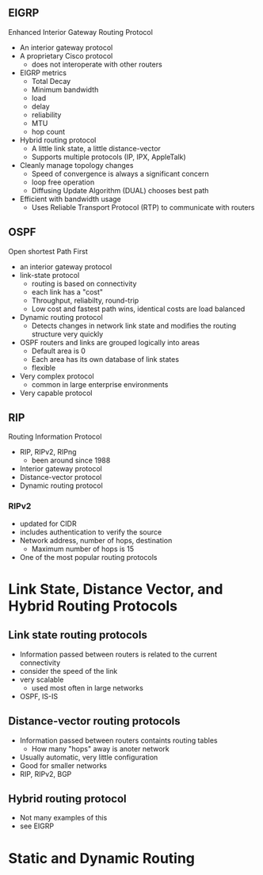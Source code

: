 ## EIGRP
Enhanced Interior Gateway Routing Protocol

- An interior gateway protocol
- A proprietary Cisco protocol
  - does not interoperate with other routers
- EIGRP metrics
  - Total Decay
  - Minimum bandwidth
  - load
  - delay
  - reliability
  - MTU
  - hop count
- Hybrid routing protocol
  - A little link state, a little distance-vector
  - Supports multiple protocols (IP, IPX, AppleTalk)
- Cleanly manage topology changes
  - Speed of convergence is always a significant concern
  - loop free operation
  - Diffusing Update Algorithm (DUAL) chooses best path
- Efficient with bandwidth usage
  - Uses Reliable Transport Protocol (RTP) to communicate with routers

## OSPF
Open shortest Path First

- an interior gateway protocol
- link-state protocol
  - routing is based on connectivity
  - each link has a "cost"
  - Throughput, reliabilty, round-trip
  - Low cost and fastest path wins, identical costs are load balanced
- Dynamic routing protocol
  - Detects changes in network link state and modifies the routing structure very quickly
- OSPF routers and links are grouped logically into areas
  - Default area is 0
  - Each area has its own database of link states
  - flexible
- Very complex protocol
  - common in large enterprise environments
- Very capable protocol

## RIP
Routing Information Protocol

- RIP, RIPv2, RIPng
  - been around since 1988
- Interior gateway protocol
- Distance-vector protocol
- Dynamic routing protocol

### RIPv2
- updated for CIDR
- includes authentication to verify the source
- Network address, number of hops, destination
  - Maximum number of hops is 15
- One of the most popular routing protocols

# Link State, Distance Vector, and Hybrid Routing Protocols
## Link state routing protocols
- Information passed between routers is related to the current connectivity
- consider the speed of the link
- very scalable
  - used most often in large networks
- OSPF, IS-IS

## Distance-vector routing protocols
- Information passed between routers containts routing tables
  - How many "hops" away is anoter network
- Usually automatic, very little configuration
- Good for smaller networks
- RIP, RIPv2, BGP

## Hybrid routing protocol
- Not many examples of this
- see EIGRP

# Static and Dynamic Routing